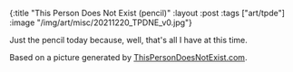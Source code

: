 {:title "This Person Does Not Exist (pencil)"
 :layout :post
 :tags ["art/tpde"]
 :image "/img/art/misc/20211220_TPDNE_v0.jpg"}

Just the pencil today because, well, that's all I have at this time.

Based on a picture generated by [ThisPersonDoesNotExist.com].

[ThisPersonDoesNotExist.com]: https://thispersondoesnotexist.com
